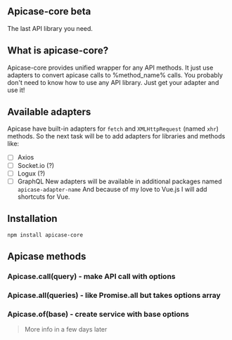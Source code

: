 ## Apicase-core beta
The last API library you need.

## What is apicase-core?
Apicase-core provides unified wrapper for any API methods. It just use adapters to convert apicase calls to %method_name% calls.
You probably don't need to know how to use any API library. Just get your adapter and use it!

## Available adapters
Apicase have built-in adapters for `fetch` and `XMLHttpRequest` (named `xhr`) methods.
So the next task will be to add adapters for libraries and methods like:
- [ ] Axios
- [ ] Socket.io (?)
- [ ] Logux (?)
- [ ] GraphQL
New adapters will be available in additional packages named `apicase-adapter-name`
And because of my love to Vue.js I will add shortcuts for Vue.

## Installation
```npm install apicase-core```

## Apicase methods

### Apicase.call(query) - make API call with options

### Apicase.all(queries) - like Promise.all but takes options array

### Apicase.of(base) - create service with base options

> More info in a few days later

